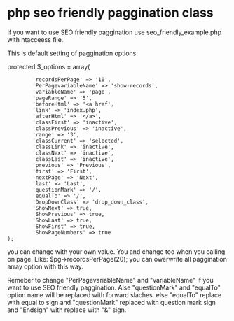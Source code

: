 php seo friendly paggination class
==================================
If you want to use SEO friendly paggination use seo_friendly_example.php with htacceess file.

This is default setting of paggination options:


protected $_options = array(

            'recordsPerPage' => '10',
            'PerPagevariableName' => 'show-records',
            'variableName' => 'page',
            'pageRange' => '5',
            'beforeHtml' => '<a href',
            'link' => 'index.php',
            'afterHtml' => '</a>',
            'classFirst' => 'inactive',
            'classPrevious' => 'inactive',
            'range' => '3',
            'classCurrent' => 'selected',
            'classLink' => 'inactive',
            'classNext' => 'inactive',
            'classLast' => 'inactive',
            'previous' => 'Previous',
            'first' => 'First',
            'nextPage' => 'Next',
            'last' => 'Last',
            'questionMark' => '/',
            'equalTo' => '/',
            'DropDownClass' => 'drop_down_class',
            'ShowNext' => true,
            'ShowPrevious' => true,
            'ShowLast' => true,
            'ShowFirst' => true,
            'ShowPageNumbers' => true
    );

you can change with your own value. You and change too when you calling on page.
Like:
$pg->recordsPerPage(20);
you can owerwrite all paggination array option with this way.

Remeber to change "PerPagevariableName" and "variableName" if you want to use SEO friendly paggination. Alse "questionMark" and "equalTo" option name will be replaced with forward slaches. else "equalTo" replace with equal to sign and "questionMark" replaced with question mark sign and "Endsign" with replace with "&" sign.



